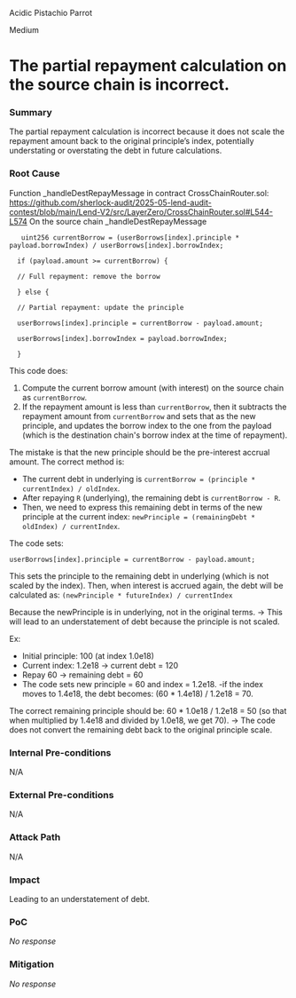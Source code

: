 Acidic Pistachio Parrot

Medium

# The partial repayment calculation on the source chain is incorrect.

### Summary

The partial repayment calculation is incorrect because it does not scale the repayment amount back to the original principle’s index, potentially understating or overstating the debt in future calculations.

### Root Cause

Function _handleDestRepayMessage in contract CrossChainRouter.sol: https://github.com/sherlock-audit/2025-05-lend-audit-contest/blob/main/Lend-V2/src/LayerZero/CrossChainRouter.sol#L544-L574
On the source chain _handleDestRepayMessage 
```solidity
   uint256 currentBorrow = (userBorrows[index].principle * payload.borrowIndex) / userBorrows[index].borrowIndex;
  
  if (payload.amount >= currentBorrow) {
  
  // Full repayment: remove the borrow
  
  } else {
  
  // Partial repayment: update the principle
  
  userBorrows[index].principle = currentBorrow - payload.amount;
  
  userBorrows[index].borrowIndex = payload.borrowIndex;
  
  }
```
This code does:
1. Compute the current borrow amount (with interest) on the source chain as `currentBorrow`.
2. If the repayment amount is less than `currentBorrow`, then it subtracts the repayment amount from `currentBorrow` and sets that as the new principle, and updates the borrow index to the one from the payload (which is the destination chain's borrow index at the time of repayment).

The mistake is that the new principle should be the pre-interest accrual amount. The correct method is:
- The current debt in underlying is `currentBorrow = (principle * currentIndex) / oldIndex`.
- After repaying `R` (underlying), the remaining debt is `currentBorrow - R`.
- Then, we need to express this remaining debt in terms of the new principle at the current index: `newPrinciple = (remainingDebt * oldIndex) / currentIndex`.

The code sets:
```solidity
userBorrows[index].principle = currentBorrow - payload.amount;
```

This sets the principle to the remaining debt in underlying (which is not scaled by the index). Then, when interest is accrued again, the debt will be calculated as:
`(newPrinciple * futureIndex) / currentIndex`

Because the newPrinciple is in underlying, not in the original terms. -> This will lead to an understatement of debt because the principle is not scaled.


Ex: 
- Initial principle: 100 (at index 1.0e18)
- Current index: 1.2e18 -> current debt = 120
- Repay 60 -> remaining debt = 60
- The code sets new principle = 60 and index = 1.2e18.
-if the index moves to 1.4e18, the debt becomes: (60 * 1.4e18) / 1.2e18 = 70.

The correct remaining principle should be: 60 * 1.0e18 / 1.2e18 = 50 (so that when multiplied by 1.4e18 and divided by 1.0e18, we get 70).
-> The code does not convert the remaining debt back to the original principle scale.

### Internal Pre-conditions

N/A

### External Pre-conditions

N/A

### Attack Path

N/A

### Impact

Leading to an understatement of debt.

### PoC

_No response_

### Mitigation

_No response_